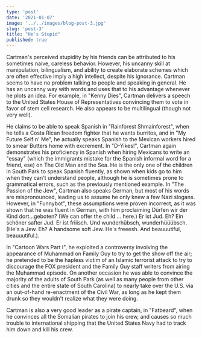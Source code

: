 ```yaml
---
type: 'post'
date: '2021-01-07'
image: '../../images/blog-post-3.jpg'
slug: 'post-3'
title: "He's Stupid"
published: true
---
```


Cartman's perceived stupidity by his friends can be attributed to his sometimes naive, careless behavior. However, his uncanny skill at manipulation, bilingualism, and ability to create elaborate schemes which are often effective imply a high intellect, despite his ignorance. Cartman seems to have no problem talking to people and speaking in general. He has an uncanny way with words and uses that to his advantage whenever he plots an idea. For example, in "Kenny Dies", Cartman delivers a speech to the United States House of Representatives convincing them to vote in favor of stem cell research. He also appears to be multilingual (though not very well).

He claims to be able to speak Spanish in "Rainforest Shmainforest", when he tells a Costa Rican freedom fighter that he wants burritos, and in "My Future Self n' Me", he actually speaks Spanish to the Mexican workers hired to smear Butters home with excrement. In "D-Yikes!", Cartman again demonstrates his proficiency in Spanish when hiring Mexicans to write an "essay" (which the immigrants mistake for the Spanish informal word for a friend, ese) on The Old Man and the Sea. He is the only one of the children in South Park to speak Spanish fluently, as shown when kids go to him when they can't understand people, although he is sometimes prone to grammatical errors, such as the previously mentioned example. In "The Passion of the Jew", Cartman also speaks German, but most of his words are mispronounced, leading us to assume he only knew a few Nazi slogans. However, in "Funnybot", these assumptions were proven incorrect, as it was shown that he was fluent in German, with him proclaiming Dürfen wir der Kind dort...geboten? (We can offer the child ... here.) Er ist Jud. Eh? Ein schöner safter Jud. Er ist friiisch. Und wunderhübsch, wunderhüüübsch. (He's a Jew. Eh? A handsome soft Jew. He's freeesh. And beauuutiful, beauuutiful.).

In "Cartoon Wars Part I", he exploited a controversy involving the appearance of Muhammad on Family Guy to try to get the show off the air; he pretended to be the hapless victim of an Islamic terrorist attack to try to discourage the FOX president and the Family Guy staff writers from airing the Muhammad episode. On another occasion he was able to convince the majority of the adults of South Park (as well as many people from other cities and the entire state of South Carolina) to nearly take over the U.S. via an out-of-hand re-enactment of the Civil War, as long as he kept them drunk so they wouldn't realize what they were doing.

Cartman is also a very good leader as a pirate captain, in "Fatbeard", when he convinces all the Somalian pirates to join his crew, and causes so much trouble to international shipping that the United States Navy had to track him down and kill his crew.
